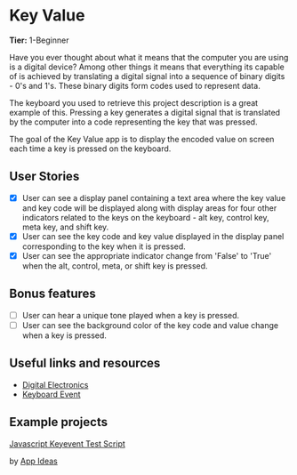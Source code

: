 # Key Value

**Tier:** 1-Beginner

Have you ever thought about what it means that the computer you are using is
a digital device? Among other things it means that everything its capable of
is achieved by translating a digital signal into a sequence of binary digits - 0's and 1's. These binary digits form codes used to represent data. 

The keyboard you used to retrieve this project description is a great example
of this. Pressing a key generates a digital signal that is translated by the
computer into a code representing the key that was pressed.

The goal of the Key Value app is to display the encoded value on screen each
time a key is pressed on the keyboard.

## User Stories

-   [x] User can see a display panel containing a text area where the key value
and key code will be displayed along with display areas for four other 
indicators related to the keys on the keyboard - alt key, control key, 
meta key, and shift key.
-   [x] User can see the key code and key value displayed in the display panel
corresponding to the key when it is pressed.
-   [x] User can see the appropriate indicator change from 'False' to 'True' 
when the alt, control, meta, or shift key is pressed.

## Bonus features

-   [ ] User can hear a unique tone played when a key is pressed.
-   [ ] User can see the background color of the key code and value change when 
a key is pressed.

## Useful links and resources

- [Digital Electronics](https://en.wikipedia.org/wiki/Digital_electronics)
- [Keyboard Event](https://developer.mozilla.org/en-US/docs/Web/API/KeyboardEvent)

## Example projects

[Javascript Keyevent Test Script](https://unixpapa.com/js/testkey.html)

by [App Ideas](https://github.com/florinpop17/app-ideas)